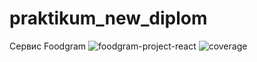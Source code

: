 # praktikum_new_diplom
Сервис Foodgram
![foodgram-project-react](https://github.com/1kovalevskiy/foodgram-project-react/actions/workflows/main.yml/badge.svg)
![coverage](https://github.com/1kovalevskiy/foodgram-project-react/blob/master/coverage.svg)
